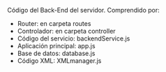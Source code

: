 Código del Back-End del servidor.
Comprendido por: 
  - Router: en carpeta routes
  - Controlador: en carpeta controller
  - Código del servicio: backendService.js
  - Aplicación principal: app.js
  - Base de datos: database.js
  - Código XML: XMLmanager.js
